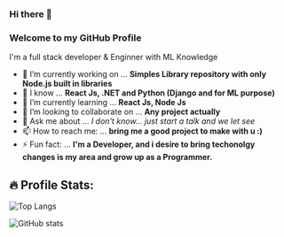 ### Hi there 👋
### Welcome to my GitHub Profile
I'm a full stack developer & Enginner with ML Knowledge

- 🔭 I’m currently working on ... **Simples Library repository with only Node.js built in libraries**
- 🌱 I know ... **React Js, .NET and Python (Django and for ML purpose)**
- 🌱 I’m currently learning ... **React Js, Node Js**
- 👯 I’m looking to collaborate on ... **Any project actually**
- 💬 Ask me about ... *I don't know... just start a talk and we let see*
- 📫 How to reach me: ... **bring me a good project to make with u :)**
- ⚡ Fun fact: ... **I'm a Developer, and i desire to bring techonolgy changes is my area and grow up as a Programmer.**



## 🔥 Profile Stats:
  
![Top Langs](https://github-readme-stats.vercel.app/api/top-langs/?username=rickymal&theme=gotham)

![GitHub stats](https://github-readme-stats.vercel.app/api?username=rickymal&show_icons=true&theme=gotham) 
